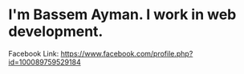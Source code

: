# I'm Bassem Ayman. I work in web development.
Facebook Link: 
https://www.facebook.com/profile.php?id=100089759529184
